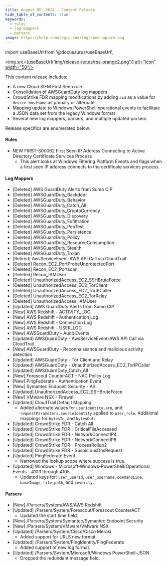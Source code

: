 ```yaml
---
title: August 05, 2024 - Content Release
hide_table_of_contents: true
keywords:
  - rules
  - log mappers
  - parsers
image: https://help.sumologic.com/img/sumo-square.png  
---
```


import useBaseUrl from '@docusaurus/useBaseUrl';

<a href="https://help.sumologic.com/release-notes-cse/rss.xml"><img src={useBaseUrl('img/release-notes/rss-orange2.png')} alt="icon" width="50"/></a>

This content release includes:
* A new Cloud SIEM First Seen rule
* Consolidation of AWSGuardDuty log mappers
* CrowdStrike FDR mapping modifications by adding `aid` as a value for `device_hostname` as primary or alternate
* Mapping update to Windows PowerShell operational events to facilitate a JSON data set from the legacy Windows format
* Several new log mappers, parsers, and multiple updated parsers

Release specifics are enumerated below.

#### Rules

* NEW FIRST-S00062 First Seen IP Address Connecting to Active Directory Certificate Services Process
   * This alert looks at Windows Filtering Platform Events and flags when a first seen IP address connects to the certificate services process.

#### Log Mappers

* [Deleted] AWS GuardDuty Alerts from Sumo CIP
* [Deleted] AWSGuardDuty_Backdoor
* [Deleted] AWSGuardDuty_Behavior
* [Deleted] AWSGuardDuty_Catch_All
* [Deleted] AWSGuardDuty_CryptoCurrency
* [Deleted] AWSGuardDuty_Discovery
* [Deleted] AWSGuardDuty_Exfiltration
* [Deleted] AWSGuardDuty_PenTest
* [Deleted] AWSGuardDuty_Persistence
* [Deleted] AWSGuardDuty_Policy
* [Deleted] AWSGuardDuty_ResourceConsumption
* [Deleted] AWSGuardDuty_Stealth
* [Deleted] AWSGuardDuty_Trojan
* [Retired] AwsServiceEvent-AWS API Call via CloudTrail
* [Deleted] Recon_EC2_PortProbeUnprotectedPort
* [Deleted] Recon_EC2_Portscan
* [Deleted] Recon_IAMUser
* [Deleted] UnauthorizedAccess_EC2_SSHBruteForce
* [Deleted] UnauthorizedAccess_EC2_TorClient
* [Deleted] UnauthorizedAccess_EC2_TorIPCaller
* [Deleted] UnauthorizedAccess_EC2_TorRelay
* [Deleted] UnauthorizedAccess_IAMUser
* [Updated] AWS GuardDuty Alerts from Sumo CIP
* [New] AWS Redshift - ACTIVITY_LOG
* [New] AWS Redshift - Authentication Log
* [New] AWS Redshift - Connection Log
* [New] AWS Redshift - USER_LOG
* [New] AWSGuardDuty - Audit Events
* [Updated] AWSGuardDuty - AwsServiceEvent-AWS API Call via CloudTrail
* [New] AWSGuardDuty - Reconnaissance and malicious activity detection
* [Updated] AWSGuardDuty - Tor Client and Relay
* [Updated] AWSGuardDuty - UnauthorizedAccess_EC2_TorIPCaller
* [Updated] AWSGuardDuty_Catch_All
* [New] Forescout CounterACT - NAC Policy Log
* [New] PingFederate - Authentication Event
* [New] Symantec Endpoint Security - All
* [Updated] UnauthorizedAccess_EC2_SSHBruteForce
* [New] VMware NSX - Firewall
* [Updated] CloudTrail Default Mapping
   * Added alternate values for `userIdentity.arn`, and `requestParameters.sourceIdentity` applied to `user_role`. Additional mappings for `bytesIn`, and `bytesOut`.
* [Updated] CrowdStrike FDR - Catch All
* [Updated] CrowdStrike FDR - CriticalFileAccessed
* [Updated] CrowdStrike FDR - NetworkConnectIP4
* [Updated] CrowdStrike FDR - NetworkConnectIP6
* [Updated] CrowdStrike FDR - ProcessRollup2
* [Updated] CrowdStrike FDR - SuspiciousDnsRequest
* [Updated] PingFederate Event
   * Narrowed the lookup scope where success is true.
* [Updated] Windows - Microsoft-Windows-PowerShell/Operational Events - 4103 through 4105
   * Updated keys for: `user_userId`, `user_username`, `commandLine`, `baseImage`, `file_path`, and `severity`.

#### Parsers

* [New] /Parsers/System/AWS/AWS Redshift
* [Updated] /Parsers/System/Forescout/Forescout CounterACT
   * Updated the start time field.
* [New] /Parsers/System/Symantec/Symantec Endpoint Security
* [New] /Parsers/System/VMware/VMware NSX
* [Updated] /Parsers/System/Cisco/Cisco Meraki
   * Added support for URLS new format.
* [Updated] /Parsers/System/PingIdentity/PingFederate
   * Added support of new log format.
* [Updated] /Parsers/System/Microsoft/Windows PowerShell-JSON
   * Dropped the redundant message field.
